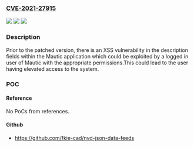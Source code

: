 ### [CVE-2021-27915](https://cve.mitre.org/cgi-bin/cvename.cgi?name=CVE-2021-27915)
![](https://img.shields.io/static/v1?label=Product&message=Mautic&color=blue)
![](https://img.shields.io/static/v1?label=Version&message=%3E%3D%201.0.0-beta2%3C%3D%20%3C%3D%204.4.11%20&color=brighgreen)
![](https://img.shields.io/static/v1?label=Vulnerability&message=CWE-80&color=brighgreen)

### Description

Prior to the patched version, there is an XSS vulnerability in the description fields within the Mautic application which could be exploited by a logged in user of Mautic with the appropriate permissions.This could lead to the user having elevated access to the system.

### POC

#### Reference
No PoCs from references.

#### Github
- https://github.com/fkie-cad/nvd-json-data-feeds

